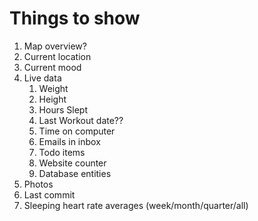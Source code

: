 # Things to show
1. Map overview?
1. Current location
1. Current mood
1. Live data
   1. Weight
   1. Height
   1. Hours Slept
   1. Last Workout date??
   1. Time on computer
   1. Emails in inbox
   1. Todo items
   1. Website counter
   1. Database entities
1.  Photos
1.  Last commit
1.  Sleeping heart rate averages (week/month/quarter/all)